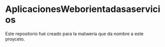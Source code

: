 # AplicacionesWeborientadasaservicios
Este repositorio fué creado para la matweria que da nombre a este proyceto.

